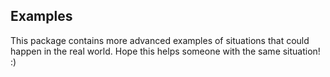 ## Examples

This package contains more advanced examples of situations that could happen in the real world.
Hope this helps someone with the same situation! :)